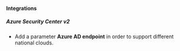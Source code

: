 
#### Integrations
##### Azure Security Center v2
- Add a parameter **Azure AD endpoint** in order to support different national clouds.
